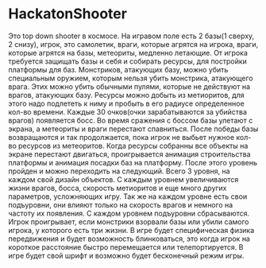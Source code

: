 # HackatonShooter
Это top down shooter в космосе. На игравом поле есть 2 базы(1 сверху, 2 снизу), игрок, это самолетик, враги, которые агрятся на игрока, враги, которые агрятся на базы, метеориты, медленно летающие. От игрока требуется защищать базы и себя и собирать ресурсы, для постройки платформы для баз. Монстриков, атакующих базу, можно убить специальным оружием, которым нельзя убить монстрика, атакующего врага. Этих можно убить обычными пулями, которые не действуют на врагов, атакующих базу. Ресурсы можно добыть из метиоритов, для этого надо подлететь к ниму и пробыть в его радиусе определенное кол-во времени. Каждые 30 очков(очки зарабатываются за убийства врагов) появляется босс. Во время сражения с боссом базы улетают с экрана, а метеориты и враги перестают спавниться. После победы базы возвращаются и так продолжается, пока игрок не выбьет нужное кол-во ресурсов из метеоритов. Когда ресурсы собранны все объекты на экране перестают двигаться, проигрывается анимация строительства платформы и анимация посадки баз на платформу. После этого уровень пройден и можно переходить на следующий. Всего 3 уровня, на каждом свой дизайн объектов. С каждым уровнем увеличиваются жизни врагов, босса, скорость метиоритов и еще много других параметров, усложняющих игру. Так же на каждом уровне есть свои подъуровни, они влияют только на скорость врагов и немного на частоту их появления. С каждом уровнем подъуровни сбрасываются. Игрок проигрывает, если монстрики взорвали базы или убили самого игрока, у которого есть три жизни. В игре будет специфическая физика передвижения и будет возможность блинковаться, это когда игрок на короткое расстояние быстро перемещается или телепортируется. В игре будет свой шрифт и возможно будет бесконечный режим игры.
